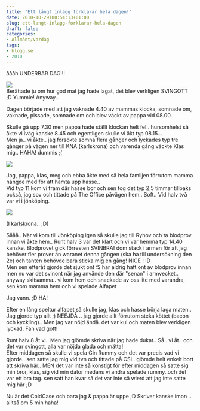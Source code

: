 ```yaml
---
title: "Ett långt inlägg förklarar hela dagen!"
date: 2010-10-29T00:54:13+01:00
slug: ett-langt-inlagg-forklarar-hela-dagen
draft: false
categories:
- Allmänt/Vardag
tags:
- blogg.se
- 2010
---
```

åååh UNDERBAR DAG!!!  
  
![](/assets/images/blogg.se/dsc09615_114412259.jpg)  
Berättade ju om hur god mat jag hade lagat, det blev verkligen SVINGOTT ;D Yummie! Anyway..  
  
Dagen började med att jag vaknade 4.40 av mammas klocka, somnade om, vaknade, pissade, somnade om och blev väckt av pappa vid 08.00..  
  
Skulle gå upp 7.30 men pappa hade ställt klockan helt fel.. hursomhelst så åkte vi iväg kanske 8.45 och egentligen skulle vi åkt typ 08.15...  
Men ja.. vi åkte.. jag försökte somna flera gånger och lyckades typ tre gånger på vägen ner till KNA (karlskrona) och varenda gång väckte Klas mig.. HAHA! dummis ;(  
  
![](/assets/images/blogg.se/dsc09597_114412418.jpg)  
  
Jag, pappa, klas, meg och ebba åkte med så hela familjen förrutom mamma hängde med för att hämta upp hasse..  
Vid typ 11 kom vi fram där hasse bor och sen tog det typ 2,5 timmar tillbaks också, jag sov och tittade på The Office påvägen hem.. Soft.. Vid halv två var vi i jönköping.  
  
![](/assets/images/blogg.se/dsc09614_114412449.jpg)  
  
(I karlskrona.. ;D)  
  
  
  
  
Sååå.. När vi kom till Jönköping igen så skulle jag till Ryhov och ta blodprov innan vi åkte hem.. Runt halv 3 var det klart och vi var hemma typ 14.40 kanske..Blodprovet gick förresten SVINBRA! dom stack i armen för att jag behöver fler prover än waranet denna gången (ska ha till undersökning den 2e) och tanten behövde bara sticka mig en gång! NICE ! :D  
Men sen efteråt gjorde det sjukt ont :S har aldrig haft ont av blodprov innan men nu var det svinont när jag använde den där "senan" i armvecket.. anyway skitsamma.. vi kom hem och snackade av oss lite med varandra, sen kom mamma hem och vi spelade Alfapet  
  
Jag vann. ;D HA!  
  
Efter en lång speltur alfapet så skulle jag, klas och hasse börja laga maten.. Jag gjorde typ allt ;) NEEJDÅ .. jag gjorde allt förrutom steka köttet (bacon och kyckling).. Men jag var nöjd ändå. det var kul och maten blev verkligen lyckad. Fan vad gott!  
  
  
Runt halv 8 åt vi.. Men jag glömde skriva när jag hade dukat.. Så.. vi åt.. och det var svingott, alla var nöjda glada och mätta!  
Efter middagen så skulle vi spela Gin Rummy och det var precis vad vi gjorde.. sen satte jag mig vid tvn och tittade på CSI.. glömde helt enkelt bort att skriva här.. MEN det var inte så konstigt för efter middagen så satte sig min bror, klas, sig vid min dator medans vi andra spelade rummy..och det var ett bra tag. sen satt han kvar så det var inte så wierd att jag inte satte mig här ;D  
  
Nu är det ColdCase och bara jag & pappa är uppe ;D Skriver kanske imon .. alltså om 5 min haha!